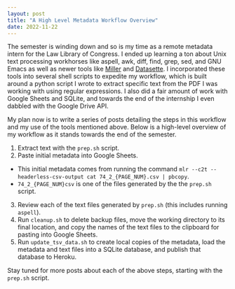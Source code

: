 ```yaml
---
layout: post
title: "A High Level Metadata Workflow Overview"
date: 2022-11-22
---
```

The semester is winding down and so is my time as a remote metadata intern for the Law Library of Congress.  I ended up learning a ton about Unix text processing workhorses like aspell, awk, diff, find, grep, sed, and GNU Emacs as well as newer tools like [Miller](https://miller.readthedocs.io/en/latest/) and [Datasette](https://datasette.io).  I incorporated these tools into several shell scripts to expedite my workflow, which is built around a python script I wrote to extract specific text from the PDF I was working with using regular expressions.  I also did a fair amount of work with Google Sheets and SQLite, and towards the end of the internship I even dabbled with the Google Drive API.

My plan now is to write a series of posts detailing the steps in this workflow and my use of the tools mentioned above.  Below is a high-level overview of my workflow as it stands towards the end of the semester.

1. Extract text with the `prep.sh` script.
2. Paste initial metadata into Google Sheets.
- This initial metadata comes from running the command `mlr --c2t --headerless-csv-output cat 74_2_{PAGE_NUM}.csv | pbcopy`.
- `74_2_{PAGE_NUM}csv` is one of the files generated by the the `prep.sh` script.
3. Review each of the text files generated by `prep.sh` (this includes running `aspell`).
4. Run `cleanup.sh` to delete backup files, move the working directory to its final location, and copy the names of the text files to the clipboard for pasting into Google Sheets.
5. Run `update_tsv_data.sh` to create local copies of the metadata, load the metadata and text files into a SQLite database, and publish that database to Heroku.

Stay tuned for more posts about each of the above steps, starting with the `prep.sh` script.
